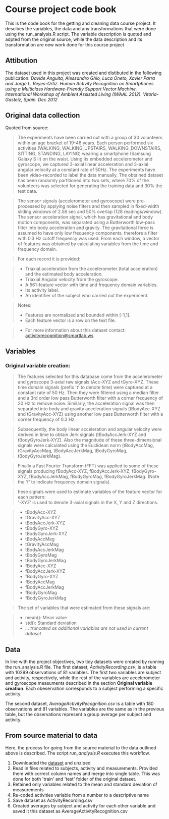# Course project code book
This is the code book for the getting and cleaning data course project. It descibes the variables, the data and any transformations that were done using the run_analysis.R script. The variable description is quoted and adpted from the original source, while the data description and its transformation are new work done for this course project

## Attibution
The dataset used in this project was created and distibuted in the following publication:
*Davide Anguita, Alessandro Ghio, Luca Oneto, Xavier Parra and Jorge L. Reyes-Ortiz. Human Activity Recognition on Smartphones using a Multiclass Hardware-Friendly Support Vector Machine. International Workshop of Ambient Assisted Living (IWAAL 2012). Vitoria-Gasteiz, Spain. Dec 2012*

## Original data collection
Quoted from source:
> The experiments have been carried out with a group of 30 volunteers within an age bracket of 19-48 years. Each person performed six activities (WALKING, WALKING_UPSTAIRS, WALKING_DOWNSTAIRS, SITTING, STANDING, LAYING) wearing a smartphone (Samsung Galaxy S II) on the waist. Using its embedded accelerometer and gyroscope, we captured 3-axial linear acceleration and 3-axial angular velocity at a constant rate of 50Hz. The experiments have been video-recorded to label the data manually. The obtained dataset has been randomly partitioned into two sets, where 70% of the volunteers was selected for generating the training data and 30% the test data. 

> The sensor signals (accelerometer and gyroscope) were pre-processed by applying noise filters and then sampled in fixed-width sliding windows of 2.56 sec and 50% overlap (128 readings/window). The sensor acceleration signal, which has gravitational and body motion components, was separated using a Butterworth low-pass filter into body acceleration and gravity. The gravitational force is assumed to have only low frequency components, therefore a filter with 0.3 Hz cutoff frequency was used. From each window, a vector of features was obtained by calculating variables from the time and frequency domain.

> For each record it is provided:

> - Triaxial acceleration from the accelerometer (total acceleration) and the estimated body acceleration.
> - Triaxial Angular velocity from the gyroscope. 
> - A 561-feature vector with time and frequency domain variables. 
> - Its activity label. 
> - An identifier of the subject who carried out the experiment.

> Notes: 
> - Features are normalized and bounded within [-1,1].
> - Each feature vector is a row on the text file.

> - For more information about this dataset contact: activityrecognition@smartlab.ws

## Variables
### Original variable creation:
> The features selected for this database come from the accelerometer and gyroscope 3-axial raw signals tAcc-XYZ and tGyro-XYZ. These time domain signals (prefix 't' to denote time) were captured at a constant rate of 50 Hz. Then they were filtered using a median filter and a 3rd order low pass Butterworth filter with a corner frequency of 20 Hz to remove noise. Similarly, the acceleration signal was then separated into body and gravity acceleration signals (tBodyAcc-XYZ and tGravityAcc-XYZ) using another low pass Butterworth filter with a corner frequency of 0.3 Hz. 

> Subsequently, the body linear acceleration and angular velocity were derived in time to obtain Jerk signals (tBodyAccJerk-XYZ and tBodyGyroJerk-XYZ). Also the magnitude of these three-dimensional signals were calculated using the Euclidean norm (tBodyAccMag, tGravityAccMag, tBodyAccJerkMag, tBodyGyroMag, tBodyGyroJerkMag). 

> Finally a Fast Fourier Transform (FFT) was applied to some of these signals producing fBodyAcc-XYZ, fBodyAccJerk-XYZ, fBodyGyro-XYZ, fBodyAccJerkMag, fBodyGyroMag, fBodyGyroJerkMag. (Note the 'f' to indicate frequency domain signals). 

> hese signals were used to estimate variables of the feature vector for each pattern:  
> '-XYZ' is used to denote 3-axial signals in the X, Y and Z directions.

> - tBodyAcc-XYZ
> - tGravityAcc-XYZ
> - tBodyAccJerk-XYZ
> - tBodyGyro-XYZ
> - tBodyGyroJerk-XYZ
> - tBodyAccMag
> - tGravityAccMag
> - tBodyAccJerkMag
> - tBodyGyroMag
> - tBodyGyroJerkMag
> - fBodyAcc-XYZ
> - fBodyAccJerk-XYZ
> - fBodyGyro-XYZ
> - fBodyAccMag
> - fBodyAccJerkMag
> - fBodyGyroMag
> - fBodyGyroJerkMag

> The set of variables that were estimated from these signals are: 

> - mean(): Mean value
> - std(): Standard deviation
> - *... truncated as additional variables are not used in current dataset*

## Data
In line with the project objectives, two tidy datasets were created by running the run_analysis.R file. The first dataset, *ActivityRecording.csv*, is a table with 10299 observations of 81 variables. The first two variables are subject and activity, respectively, while the rest of the variables are accelerometer and gyroscope measuments described in the section **Original variable creation**. Each obeservation corresponds to a subject performing a specific activity. 

The second dataset, *AverageActivityRecognition.csv* is a table with 180 observations and 81 variables. The variables are the same as in the previous table, but the observations represent a group average per subject and activity. 

## From source material to data
Here, the process for going from the source material to the data outlined above is described. The script *run_analysis.R* executes this workflow.

1. Downloaded the [dataset](https://d396qusza40orc.cloudfront.net/getdata%2Fprojectfiles%2FUCI%20HAR%20Dataset.zip) and unziped
2. Read in files related to subjects, activity and measurements. Provided them with correct column names and merge into single table. This was done for both 'train' and 'test' folder of the original dataset.
3. Retained only variables related to the mean and standard deviation of measurements
4. Re-coded activities variable from a number to a descriptive name
5. Save dataset as ActivityRecording.csv
6. Created averages by subject and activity for each other variable and saved it this dataset as AverageActivityRecognition.csv
